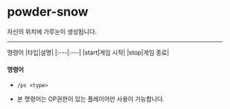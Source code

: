 # powder-snow

자신의 위치에 가루눈이 생성됩니다.
___
명령어
|타입|설명|
|:---|:---|
|start|게임 시작|
|stop|게임 종료|

#### 명령어
+ `/ps <type>`
* 본 명령어는 OP권한이 있는 플레이어만 사용이 가능합니다.
